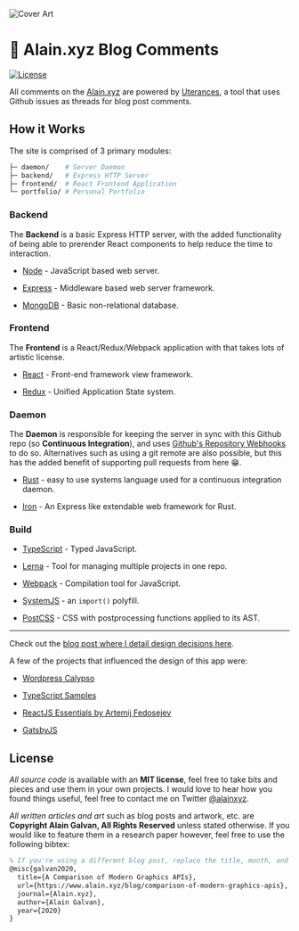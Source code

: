 ![Cover Art](https://alain.xyz/assets/brand/website-screenshot.jpg)

# 🔮 Alain.xyz Blog Comments

[![License][license-img]][license-url]

All comments on the [Alain.xyz](https://alain.xyz/blog) are powered by [Uterances](https://utteranc.es/), a tool that uses Github issues as threads for blog post comments.

## How it Works

The site is comprised of 3 primary modules:

```bash
├─ daemon/    # Server Daemon
├─ backend/   # Express HTTP Server
├─ frontend/  # React Frontend Application
└─ portfolio/ # Personal Portfolio
```

### Backend

The **Backend** is a basic Express HTTP server, with the added functionality of being able to prerender React components to help reduce the time to interaction.

- [Node](https://nodejs.org/en/) - JavaScript based web server.

- [Express](https://expressjs.com/) - Middleware based web server framework.

- [MongoDB](https://mongodb.org/) - Basic non-relational database.

### Frontend

The **Frontend** is a React/Redux/Webpack application with that takes lots of artistic license.

- [React](https://facebook.github.io/react/) - Front-end framework view framework.

- [Redux](http://http://redux.js.org) - Unified Application State system.

### Daemon

The **Daemon** is responsible for keeping the server in sync with this Github repo (so **Continuous Integration**), and uses [Github's Repository Webhooks](https://developer.github.com/v3/repos/hooks/) to do so. Alternatives such as using a git remote are also possible, but this has the added benefit of supporting pull requests from here 😁.

- [Rust](https://rustlang.org) - easy to use systems language used for a continuous integration daemon.

- [Iron](http://ironframework.io/) - An Express like extendable web framework for Rust.

### Build

- [TypeScript](http://www.typescriptlang.org/) - Typed JavaScript.

- [Lerna](https://lernajs.io/) - Tool for managing multiple projects in one repo.

- [Webpack](https://webpack.js.org) - Compilation tool for JavaScript.

- [SystemJS](https://github.com/systemjs/systemjs) - an `import()` polyfill.

- [PostCSS](https://github.com/postcss/postcss) - CSS with postprocessing functions applied to its AST.

---

Check out the [blog post where I detail design decisions here](https://alain.xyz/blog/the-making-of-alain-xyz).

A few of the projects that influenced the design of this app were:

- [Wordpress Calypso](https://github.com/Automattic/wp-calypso)

- [TypeScript Samples](https://github.com/Microsoft/TypeScriptSamples/tree/master/imageboard)

- [ReactJS Essentials by Artemij Fedosejev](https://github.com/fedosejev/react-essentials)

- [GatsbyJS](https://www.gatsbyjs.org/)

## License

*All source code* is available with an **MIT license**, feel free to take bits and pieces and use them in your own projects. I would love to hear how you found things useful, feel free to contact me on Twitter [@alainxyz](https://twitter.com/alainxyz).

*All written articles and art* such as blog posts and artwork, etc. are **Copyright Alain Galvan, All Rights Reserved** unless stated otherwise. If you would like to feature them in a research paper however, feel free to use the following bibtex:

```tex
% If you're using a different blog post, replace the title, month, and year appropriately.
@misc{galvan2020,
  title={A Comparison of Modern Graphics APIs},
  url={https://www.alain.xyz/blog/comparison-of-modern-graphics-apis},
  journal={Alain.xyz},
  author={Alain Galvan},
  year={2020}
}
```

[license-img]: https://img.shields.io/:license-mit-blue.svg?style=flat-square
[license-url]: https://opensource.org/licenses/MIT
